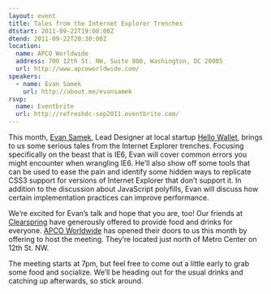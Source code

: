 ```yaml
---
layout: event
title: Tales from the Internet Explorer Trenches
dtstart: 2011-09-22T19:00:00Z
dtend: 2011-09-22T20:30:00Z
location:
  name: APCO Worldwide
  address: 700 12th St. NW, Suite 800, Washington, DC 20005
  url: http://www.apcoworldwide.com/
speakers:
  - name: Evan Samek
    url: http://about.me/evansamek
rsvp:
  name: Eventbrite
  url: http://refreshdc-sep2011.eventbrite.com/
---
```


This month, [Evan Samek](http://about.me/evansamek), Lead Designer at local startup [Hello Wallet](https://www.hellowallet.com/), brings to us some serious tales from the Internet Explorer trenches. Focusing specifically on the beast that is IE6, Evan will cover common errors you might encounter when wrangling IE6. He’ll also show off some tools that can be used to ease the pain and identify some hidden ways to replicate CSS3 support for versions of Internet Explorer that don’t support it. In addition to the discussion about JavaScript polyfills, Evan will discuss how certain implementation practices can improve performance.

We’re excited for Evan’s talk and hope that you are, too! Our friends at [Clearspring](http://clearspring.com/) have generously offered to provide food and drinks for everyone. [APCO Worldwide](http://www.apcoworldwide.com/) has opened their doors to us this month by offering to host the meeting. They’re located just north of Metro Center on 12th St. NW.

The meeting starts at 7pm, but feel free to come out a little early to grab some food and socialize. We’ll be heading out for the usual drinks and catching up afterwards, so stick around.